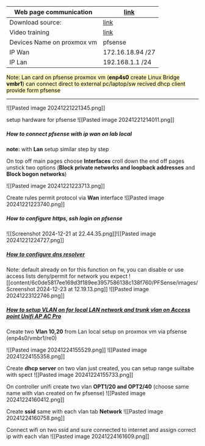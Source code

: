 
| Web page communication     | [link](https://www.reddit.com/r/PFSENSE/comments/1co8f1o/pfsense_iso_download_requires_an_account_and/) |
| -------------------------- | ------------------------------------------------------------------------------------------------------- |
| Download source:           | [link](https://repo.ialab.dsu.edu/pfsense/)                                                             |
| Video training             | [link](https://www.youtube.com/watch?v=mwDv790YoZ0)                                                     |
| Devices Name on proxmox vm | pfsense                                                                                                 |
| IP Wan                     | 172.16.18.94 /27                                                                                        |
| IP Lan                     | 192.168.1.1 /24                                                                                         |
<mark style="background: #FFF3A3A6;">Note: Lan card on pfsense proxmox vm (**enp4s0** create Linux Bridge **vmbr1**) can connect direct to external pc/laptop/sw recived dhcp client provide form pfsense</mark>

****
![[Pasted image 20241221221345.png]]

setup hardware for pfsense
![[Pasted image 20241221214011.png]]


##### **How to connect pfsense with ip wan on lab local** 

**note:** with **Lan** setup similar step by step  

On top off main pages choose **Interfaces** croll down the end off pages unstick two options (**Block private networks and loopback addresses** and **Block bogon networks**)

![[Pasted image 20241221223713.png]]

Create rules permit protocol via **Wan** interface
![[Pasted image 20241221223740.png]]


##### **How to configure https, ssh login on pfsense**

![[Screenshot 2024-12-21 at 22.44.35.png]]![[Pasted image 20241221224727.png]]

##### **[How to configure dns resolver](https://172.16.18.94/services_unbound.php)** 

Note: default already on for this function on fw, you can disable or use access lists deny/permit for network you expect
![[content/6c0de5817ee169d3f189ee3957586138c138f760/PFSense/images/Screenshot 2024-12-23 at 12.19.13.png]]
![[Pasted image 20241223122746.png]]

##### **[How to setup VLAN on for local LAN network and trunk vlan on Access point Unifi AP AC Pro](https://www.youtube.com/watch?v=SlkAB1nBLB0)**

Create two **Vlan 10,20** from Lan local setup on proxmox vm via pfsense  (enp4s0/vmbr1/re0)  

![[Pasted image 20241224155529.png]]
![[Pasted image 20241224155358.png]]

Create **dhcp server** on two vlan just created, you can setup range suiltabe with spect 
![[Pasted image 20241224155733.png]]

On controller unifi create two vlan **OPT1/20 and OPT2/40** (choose same name with vlan created on fw pfsense)
![[Pasted image 20241224160412.png]]

Create **ssid** same with each vlan tab **Network**
![[Pasted image 20241224160758.png]]

Connect wifi on two ssid and sure connected to internet and assign correct ip with each vlan
![[Pasted image 20241224161609.png]]
